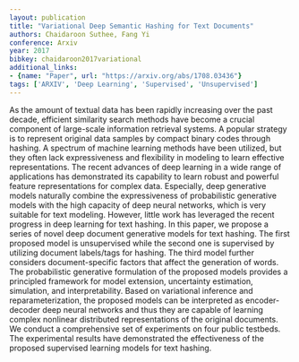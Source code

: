 ```yaml
---
layout: publication
title: "Variational Deep Semantic Hashing for Text Documents"
authors: Chaidaroon Suthee, Fang Yi
conference: Arxiv
year: 2017
bibkey: chaidaroon2017variational
additional_links:
- {name: "Paper", url: "https://arxiv.org/abs/1708.03436"}
tags: ['ARXIV', 'Deep Learning', 'Supervised', 'Unsupervised']
---
```

As the amount of textual data has been rapidly increasing over the past decade, efficient similarity search methods have become a crucial component of large-scale information retrieval systems. A popular strategy is to represent original data samples by compact binary codes through hashing. A spectrum of machine learning methods have been utilized, but they often lack expressiveness and flexibility in modeling to learn effective representations. The recent advances of deep learning in a wide range of applications has demonstrated its capability to learn robust and powerful feature representations for complex data. Especially, deep generative models naturally combine the expressiveness of probabilistic generative models with the high capacity of deep neural networks, which is very suitable for text modeling. However, little work has leveraged the recent progress in deep learning for text hashing. In this paper, we propose a series of novel deep document generative models for text hashing. The first proposed model is unsupervised while the second one is supervised by utilizing document labels/tags for hashing. The third model further considers document-specific factors that affect the generation of words. The probabilistic generative formulation of the proposed models provides a principled framework for model extension, uncertainty estimation, simulation, and interpretability. Based on variational inference and reparameterization, the proposed models can be interpreted as encoder-decoder deep neural networks and thus they are capable of learning complex nonlinear distributed representations of the original documents. We conduct a comprehensive set of experiments on four public testbeds. The experimental results have demonstrated the effectiveness of the proposed supervised learning models for text hashing.
